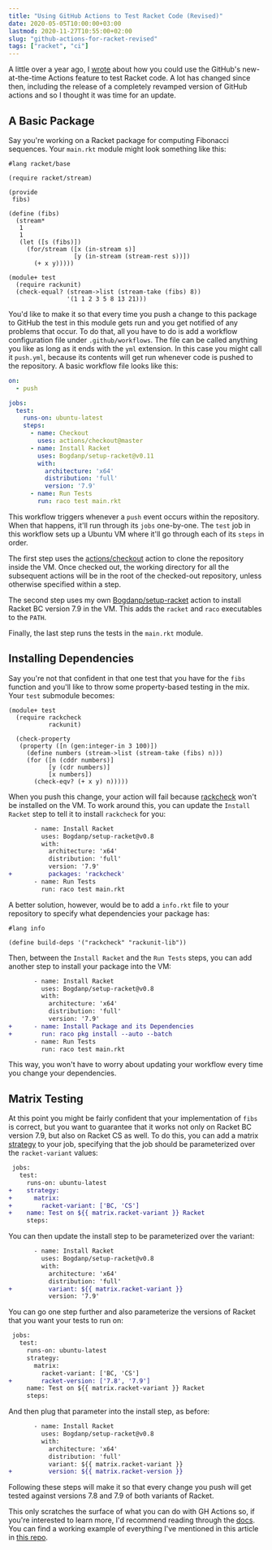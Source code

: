 ```yaml
---
title: "Using GitHub Actions to Test Racket Code (Revised)"
date: 2020-05-05T10:00:00+03:00
lastmod: 2020-11-27T10:55:00+02:00
slug: "github-actions-for-racket-revised"
tags: ["racket", "ci"]
---
```


A little over a year ago, I [wrote][old] about how you could use the
GitHub's new-at-the-time Actions feature to test Racket code.  A lot
has changed since then, including the release of a completely revamped
version of GitHub actions and so I thought it was time for an update.

## A Basic Package

Say you're working on a Racket package for computing Fibonacci
sequences.  Your `main.rkt` module might look something like this:

```racket
#lang racket/base

(require racket/stream)

(provide
 fibs)

(define (fibs)
  (stream*
   1
   1
   (let ([s (fibs)])
     (for/stream ([x (in-stream s)]
                  [y (in-stream (stream-rest s))])
       (+ x y)))))

(module+ test
  (require rackunit)
  (check-equal? (stream->list (stream-take (fibs) 8))
                '(1 1 2 3 5 8 13 21)))
```

You'd like to make it so that every time you push a change to this
package to GitHub the test in this module gets run and you get
notified of any problems that occur.  To do that, all you have to do
is add a workflow configuration file under `.github/workflows`.  The
file can be called anything you like as long as it ends with the `yml`
extension.  In this case you might call it `push.yml`, because its
contents will get run whenever code is pushed to the repository.  A
basic workflow file looks like this:

```yml
on:
  - push

jobs:
  test:
    runs-on: ubuntu-latest
    steps:
      - name: Checkout
        uses: actions/checkout@master
      - name: Install Racket
        uses: Bogdanp/setup-racket@v0.11
        with:
          architecture: 'x64'
          distribution: 'full'
          version: '7.9'
      - name: Run Tests
        run: raco test main.rkt
```

This workflow triggers whenever a `push` event occurs within the
repository.  When that happens, it'll run through its `jobs`
one-by-one.  The `test` job in this workflow sets up a Ubuntu VM where
it'll go through each of its `steps` in order.

The first step uses the [actions/checkout] action to clone the
repository inside the VM.  Once checked out, the working directory for
all the subsequent actions will be in the root of the checked-out
repository, unless otherwise specified within a step.

The second step uses my own [Bogdanp/setup-racket] action to install
Racket BC version 7.9 in the VM.  This adds the `racket` and `raco`
executables to the `PATH`.

Finally, the last step runs the tests in the `main.rkt` module.


## Installing Dependencies

Say you're not that confident in that one test that you have for the
`fibs` function and you'll like to throw some property-based testing
in the mix.  Your `test` submodule becomes:

```racket
(module+ test
  (require rackcheck
           rackunit)

  (check-property
   (property ([n (gen:integer-in 3 100)])
     (define numbers (stream->list (stream-take (fibs) n)))
     (for ([n (cddr numbers)]
           [y (cdr numbers)]
           [x numbers])
       (check-eqv? (+ x y) n)))))
```

When you push this change, your action will fail because [rackcheck]
won't be installed on the VM.  To work around this, you can update the
`Install Racket` step to tell it to install `rackcheck` for you:

```diff
       - name: Install Racket
         uses: Bogdanp/setup-racket@v0.8
         with:
           architecture: 'x64'
           distribution: 'full'
           version: '7.9'
+          packages: 'rackcheck'
       - name: Run Tests
         run: raco test main.rkt
```

A better solution, however, would be to add a `info.rkt` file to your
repository to specify what dependencies your package has:

```racket
#lang info

(define build-deps '("rackcheck" "rackunit-lib"))
```

Then, between the `Install Racket` and the `Run Tests` steps, you can
add another step to install your package into the VM:

```diff
       - name: Install Racket
         uses: Bogdanp/setup-racket@v0.8
         with:
           architecture: 'x64'
           distribution: 'full'
           version: '7.9'
+      - name: Install Package and its Dependencies
+        run: raco pkg install --auto --batch
       - name: Run Tests
         run: raco test main.rkt
```

This way, you won't have to worry about updating your workflow every
time you change your dependencies.


## Matrix Testing

At this point you might be fairly confident that your implementation
of `fibs` is correct, but you want to guarantee that it works not only
on Racket BC version 7.9, but also on Racket CS as well.  To do this,
you can add a matrix [strategy] to your job, specifying that the job
should be parameterized over the `racket-variant` values:

```diff
 jobs:
   test:
     runs-on: ubuntu-latest
+    strategy:
+      matrix:
+        racket-variant: ['BC, 'CS']
+    name: Test on ${{ matrix.racket-variant }} Racket
     steps:
```

You can then update the install step to be parameterized over the
variant:

```diff
       - name: Install Racket
         uses: Bogdanp/setup-racket@v0.8
         with:
           architecture: 'x64'
           distribution: 'full'
+          variant: ${{ matrix.racket-variant }}
           version: '7.9'
```

You can go one step further and also parameterize the versions of
Racket that you want your tests to run on:

```diff
 jobs:
   test:
     runs-on: ubuntu-latest
     strategy:
       matrix:
         racket-variant: ['BC, 'CS']
+        racket-version: ['7.8', '7.9']
     name: Test on ${{ matrix.racket-variant }} Racket
     steps:
```

And then plug that parameter into the install step, as before:

```diff
       - name: Install Racket
         uses: Bogdanp/setup-racket@v0.8
         with:
           architecture: 'x64'
           distribution: 'full'
           variant: ${{ matrix.racket-variant }}
+          version: ${{ matrix.racket-version }}
```

Following these steps will make it so that every change you push will
get tested against versions 7.8 and 7.9 of both variants of Racket.

This only scratches the surface of what you can do with GH Actions so,
if you're interested to learn more, I'd recommend reading through the
[docs].  You can find a working example of everything I've mentioned
in this article in [this repo][repo].

[old]: /2019/05/01/github-actions-for-racket
[actions/checkout]: https://github.com/actions/checkout
[Bogdanp/setup-racket]: https://github.com/Bogdanp/setup-racket
[rackcheck]: https://github.com/Bogdanp/rackcheck
[strategy]: https://help.github.com/en/actions/reference/workflow-syntax-for-github-actions#jobsjob_idstrategy
[docs]: https://help.github.com/en/actions/reference
[repo]: https://github.com/Bogdanp/racket-actions-example
